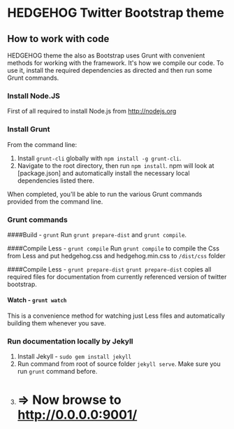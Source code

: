 # HEDGEHOG Twitter Bootstrap theme

## How to work with code
HEDGEHOG theme the also as Bootstrap uses Grunt with convenient methods for working with the framework. It's how we compile our code. To use it, install the required dependencies as directed and then run some Grunt commands.

### Install Node.JS
First of all required to install Node.js from <http://nodejs.org>

### Install Grunt
From the command line:

1. Install `grunt-cli` globally with `npm install -g grunt-cli`.
2. Navigate to the root directory, then run `npm install`. npm will look at [package.json] and automatically install the necessary local dependencies listed there.

When completed, you'll be able to run the various Grunt commands provided from the command line.

### Grunt commands

####Build - `grunt`
Run `grunt prepare-dist` and `grunt compile`.

####Compile Less - `grunt compile`
Run `grunt compile` to compile the Css from Less and put hedgehog.css and hedgehog.min.css to `/dist/css` folder

####Compile Less - `grunt prepare-dist`
`grunt prepare-dist` copies all required files for documentation from currently referenced version of twitter bootstrap.

#### Watch - `grunt watch`
This is a convenience method for watching just Less files and automatically building them whenever you save.

### Run documentation locally by Jekyll

1. Install Jekyll - `sudo gem install jekyll`
2. Run command from root of source folder `jekyll serve`. Make sure you run `grunt` command before.
3. # => Now browse to http://0.0.0.0:9001/
